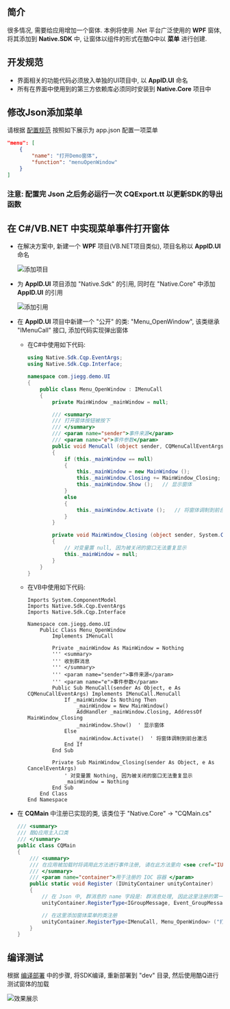 ## 简介

很多情况, 需要给应用增加一个窗体. 本例将使用 .Net 平台广泛使用的 **WPF** 窗体, 将其添加到 **Native.SDK** 中, 让窗体以组件的形式在酷Q中以 **菜单** 进行创建.

## 开发规范

* 界面相关的功能代码必须放入单独的UI项目中, 以 **AppID.UI** 命名
* 所有在界面中使用到的第三方依赖库必须同时安装到 **Native.Core** 项目中

## 修改Json添加菜单

请根据 [配置规范](/Jie2GG/Native.Framework/wiki/02.-配置Json) 按照如下展示为 app.json 配置一项菜单

```JSON
"menu": [
    {
        "name": "打开Demo窗体",
        "function": "menuOpenWindow"
    }
]
```

### 注意: 配置完 Json 之后务必运行一次 **CQExport.tt** 以更新SDK的导出函数

## 在 C#/VB.NET 中实现菜单事件打开窗体

* 在解决方案中, 新建一个 **WPF** 项目(VB.NET项目类似), 项目名称以 **AppID.UI** 命名

    ![添加项目](https://jie2gg.github.io/Image/Native.Framework/Native_CreateUIProject.png)

* 为 **AppID.UI** 项目添加 "Native.Sdk" 的引用, 同时在 "Native.Core" 中添加 **AppID.UI** 的引用

    ![添加引用](https://jie2gg.github.io/Image/Native.Framework/Native_AddUsingforUI.png)

* 在 **AppID.UI** 项目中新建一个 "公开" 的类: "Menu_OpenWindow", 该类继承 "IMenuCall" 接口, 添加代码实现弹出窗体

    * 在C#中使用如下代码:

        ```C#
        using Native.Sdk.Cqp.EventArgs;
        using Native.Sdk.Cqp.Interface;

        namespace com.jiegg.demo.UI
        {
            public class Menu_OpenWindow : IMenuCall
            {
                private MainWindow _mainWindow = null;

                /// <summary>
                /// 打开窗体按钮被按下
                /// </summary>
                /// <param name="sender">事件来源</param>
                /// <param name="e">事件参数</param>
                public void MenuCall (object sender, CQMenuCallEventArgs e)
                {
                    if (this._mainWindow == null)
                    {
                        this._mainWindow = new MainWindow ();
                        this._mainWindow.Closing += MainWindow_Closing;
                        this._mainWindow.Show ();	// 显示窗体
                    }
                    else
                    {
                        this._mainWindow.Activate ();	// 将窗体调制到前台激活
                    }
                }

                private void MainWindow_Closing (object sender, System.ComponentModel.CancelEventArgs e)
                {
                    // 对变量置 null, 因为被关闭的窗口无法重复显示
                    this._mainWindow = null;
                }
            }
        }
        ```

    * 在VB中使用如下代码:

        ```VB
        Imports System.ComponentModel
        Imports Native.Sdk.Cqp.EventArgs
        Imports Native.Sdk.Cqp.Interface

        Namespace com.jiegg.demo.UI
            Public Class Menu_OpenWindow
                Implements IMenuCall

                Private _mainWindow As MainWindow = Nothing
                ''' <summary>
                ''' 收到群消息
                ''' </summary>
                ''' <param name="sender">事件来源</param>
                ''' <param name="e">事件参数</param>
                Public Sub MenuCall(sender As Object, e As CQMenuCallEventArgs) Implements IMenuCall.MenuCall
                    If _mainWindow Is Nothing Then
                        _mainWindow = New MainWindow()
                        AddHandler _mainWindow.Closing, AddressOf MainWindow_Closing
                        _mainWindow.Show()  ' 显示窗体
                    Else
                        _mainWindow.Activate()  ' 将窗体调制到前台激活
                    End If
                End Sub

                Private Sub MainWindow_Closing(sender As Object, e As CancelEventArgs)
                    ' 对变量置 Nothing, 因为被关闭的窗口无法重复显示
                    _mainWindow = Nothing
                End Sub
            End Class
        End Namespace

        ```

* 在 **CQMain** 中注册已实现的类, 该类位于 "Native.Core" -> "CQMain.cs"

    ```C#
    /// <summary>
    /// 酷Q应用主入口类
    /// </summary>
    public class CQMain
    {
        /// <summary>
        /// 在应用被加载时将调用此方法进行事件注册, 请在此方法里向 <see cref="IUnityContainer"/> 容器中注册需要使用的事件
        /// </summary>
        /// <param name="container">用于注册的 IOC 容器 </param>
        public static void Register (IUnityContainer unityContainer)
        {
            // 在 Json 中, 群消息的 name 字段是: 群消息处理, 因此这里注册的第一个参数也是这样填写
            unityContainer.RegisterType<IGroupMessage, Event_GroupMessage> ("群消息处理");

            // 在这里添加窗体菜单的类注册
            unityContainer.RegisterType<IMenuCall, Menu_OpenWindow> ("打开Demo窗体");
        }
    }
    ```

## 编译测试

根据 [编译部署](/Jie2GG/Native.Framework/wiki/04.-编译部署) 中的步骤, 将SDK编译, 重新部署到 "dev" 目录, 然后使用酷Q进行测试窗体的加载

![效果展示](https://jie2gg.github.io/Image/Native.Framework/Native_ShowWindow.png)